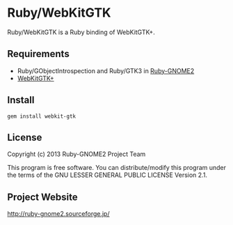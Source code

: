 # Ruby/WebKitGTK

Ruby/WebKitGTK is a Ruby binding of WebKitGTK+.

## Requirements

* Ruby/GObjectIntrospection and Ruby/GTK3 in
  [Ruby-GNOME2](http://ruby-gnome2.sourceforge.jp/)
* [WebKitGTK+](http://webkitgtk.org/)

## Install

    gem install webkit-gtk

## License

Copyright (c) 2013 Ruby-GNOME2 Project Team

This program is free software. You can distribute/modify this program
under the terms of the GNU LESSER GENERAL PUBLIC LICENSE Version 2.1.

## Project Website

http://ruby-gnome2.sourceforge.jp/
